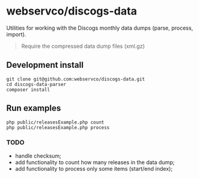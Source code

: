 # webservco/discogs-data
Utilities for working with the Discogs monthly data dumps (parse, process, import).
> Require the compressed data dump files (xml.gz)

## Development install
```
git clone git@github.com:webservco/discogs-data.git
cd discogs-data-parser
composer install
```

## Run examples
```
php public/releasesExample.php count
php public/releasesExample.php process
```

### TODO
- handle checksum;
- add functionality to count how many releases in the data dump;
- add functionality to process only some items (start/end index);
